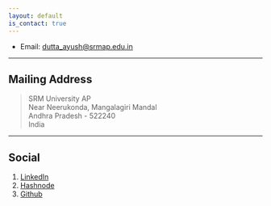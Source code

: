 ```yaml
---
layout: default
is_contact: true
---
```


* Email: [dutta_ayush@srmap.edu.in](mailto:dutta_ayush@srmap.edu.in)

---

## Mailing Address

>
> SRM University AP\
> Near Neerukonda, Mangalagiri Mandal\
> Andhra Pradesh - 522240\
> India
>

---

## Social

1. [LinkedIn](https://linkedin.com/in/ayushduttasrmap)
2. [Hashnode](https://berzi.hashnode.dev)
3. [Github](https://github.com/spirizeon)
